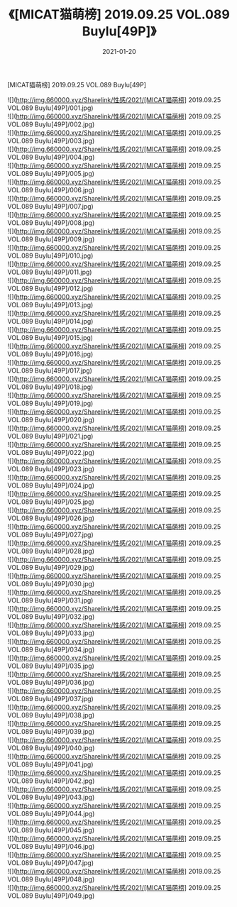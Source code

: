 ﻿---
layout: post
title:  《[MICAT猫萌榜] 2019.09.25 VOL.089 Buylu[49P]》
date:   2021-01-20
img: http://img.660000.xyz/Sharelink/性感/2021/[MICAT猫萌榜] 2019.09.25 VOL.089 Buylu[49P]/000.jpg
categories: [美女, 清纯, 唯美]
---

[MICAT猫萌榜] 2019.09.25 VOL.089 Buylu[49P]

  ![](http://img.660000.xyz/Sharelink/性感/2021/[MICAT猫萌榜] 2019.09.25 VOL.089 Buylu[49P]/001.jpg) <br> ![](http://img.660000.xyz/Sharelink/性感/2021/[MICAT猫萌榜] 2019.09.25 VOL.089 Buylu[49P]/002.jpg) <br> ![](http://img.660000.xyz/Sharelink/性感/2021/[MICAT猫萌榜] 2019.09.25 VOL.089 Buylu[49P]/003.jpg) <br> ![](http://img.660000.xyz/Sharelink/性感/2021/[MICAT猫萌榜] 2019.09.25 VOL.089 Buylu[49P]/004.jpg) <br> ![](http://img.660000.xyz/Sharelink/性感/2021/[MICAT猫萌榜] 2019.09.25 VOL.089 Buylu[49P]/005.jpg) <br> ![](http://img.660000.xyz/Sharelink/性感/2021/[MICAT猫萌榜] 2019.09.25 VOL.089 Buylu[49P]/006.jpg) <br> ![](http://img.660000.xyz/Sharelink/性感/2021/[MICAT猫萌榜] 2019.09.25 VOL.089 Buylu[49P]/007.jpg) <br> ![](http://img.660000.xyz/Sharelink/性感/2021/[MICAT猫萌榜] 2019.09.25 VOL.089 Buylu[49P]/008.jpg) <br> ![](http://img.660000.xyz/Sharelink/性感/2021/[MICAT猫萌榜] 2019.09.25 VOL.089 Buylu[49P]/009.jpg) <br> ![](http://img.660000.xyz/Sharelink/性感/2021/[MICAT猫萌榜] 2019.09.25 VOL.089 Buylu[49P]/010.jpg) <br> ![](http://img.660000.xyz/Sharelink/性感/2021/[MICAT猫萌榜] 2019.09.25 VOL.089 Buylu[49P]/011.jpg) <br> ![](http://img.660000.xyz/Sharelink/性感/2021/[MICAT猫萌榜] 2019.09.25 VOL.089 Buylu[49P]/012.jpg) <br> ![](http://img.660000.xyz/Sharelink/性感/2021/[MICAT猫萌榜] 2019.09.25 VOL.089 Buylu[49P]/013.jpg) <br> ![](http://img.660000.xyz/Sharelink/性感/2021/[MICAT猫萌榜] 2019.09.25 VOL.089 Buylu[49P]/014.jpg) <br> ![](http://img.660000.xyz/Sharelink/性感/2021/[MICAT猫萌榜] 2019.09.25 VOL.089 Buylu[49P]/015.jpg) <br> ![](http://img.660000.xyz/Sharelink/性感/2021/[MICAT猫萌榜] 2019.09.25 VOL.089 Buylu[49P]/016.jpg) <br> ![](http://img.660000.xyz/Sharelink/性感/2021/[MICAT猫萌榜] 2019.09.25 VOL.089 Buylu[49P]/017.jpg) <br> ![](http://img.660000.xyz/Sharelink/性感/2021/[MICAT猫萌榜] 2019.09.25 VOL.089 Buylu[49P]/018.jpg) <br> ![](http://img.660000.xyz/Sharelink/性感/2021/[MICAT猫萌榜] 2019.09.25 VOL.089 Buylu[49P]/019.jpg) <br> ![](http://img.660000.xyz/Sharelink/性感/2021/[MICAT猫萌榜] 2019.09.25 VOL.089 Buylu[49P]/020.jpg) <br> ![](http://img.660000.xyz/Sharelink/性感/2021/[MICAT猫萌榜] 2019.09.25 VOL.089 Buylu[49P]/021.jpg) <br> ![](http://img.660000.xyz/Sharelink/性感/2021/[MICAT猫萌榜] 2019.09.25 VOL.089 Buylu[49P]/022.jpg) <br> ![](http://img.660000.xyz/Sharelink/性感/2021/[MICAT猫萌榜] 2019.09.25 VOL.089 Buylu[49P]/023.jpg) <br> ![](http://img.660000.xyz/Sharelink/性感/2021/[MICAT猫萌榜] 2019.09.25 VOL.089 Buylu[49P]/024.jpg) <br> ![](http://img.660000.xyz/Sharelink/性感/2021/[MICAT猫萌榜] 2019.09.25 VOL.089 Buylu[49P]/025.jpg) <br> ![](http://img.660000.xyz/Sharelink/性感/2021/[MICAT猫萌榜] 2019.09.25 VOL.089 Buylu[49P]/026.jpg) <br> ![](http://img.660000.xyz/Sharelink/性感/2021/[MICAT猫萌榜] 2019.09.25 VOL.089 Buylu[49P]/027.jpg) <br> ![](http://img.660000.xyz/Sharelink/性感/2021/[MICAT猫萌榜] 2019.09.25 VOL.089 Buylu[49P]/028.jpg) <br> ![](http://img.660000.xyz/Sharelink/性感/2021/[MICAT猫萌榜] 2019.09.25 VOL.089 Buylu[49P]/029.jpg) <br> ![](http://img.660000.xyz/Sharelink/性感/2021/[MICAT猫萌榜] 2019.09.25 VOL.089 Buylu[49P]/030.jpg) <br> ![](http://img.660000.xyz/Sharelink/性感/2021/[MICAT猫萌榜] 2019.09.25 VOL.089 Buylu[49P]/031.jpg) <br> ![](http://img.660000.xyz/Sharelink/性感/2021/[MICAT猫萌榜] 2019.09.25 VOL.089 Buylu[49P]/032.jpg) <br> ![](http://img.660000.xyz/Sharelink/性感/2021/[MICAT猫萌榜] 2019.09.25 VOL.089 Buylu[49P]/033.jpg) <br> ![](http://img.660000.xyz/Sharelink/性感/2021/[MICAT猫萌榜] 2019.09.25 VOL.089 Buylu[49P]/034.jpg) <br> ![](http://img.660000.xyz/Sharelink/性感/2021/[MICAT猫萌榜] 2019.09.25 VOL.089 Buylu[49P]/035.jpg) <br> ![](http://img.660000.xyz/Sharelink/性感/2021/[MICAT猫萌榜] 2019.09.25 VOL.089 Buylu[49P]/036.jpg) <br> ![](http://img.660000.xyz/Sharelink/性感/2021/[MICAT猫萌榜] 2019.09.25 VOL.089 Buylu[49P]/037.jpg) <br> ![](http://img.660000.xyz/Sharelink/性感/2021/[MICAT猫萌榜] 2019.09.25 VOL.089 Buylu[49P]/038.jpg) <br> ![](http://img.660000.xyz/Sharelink/性感/2021/[MICAT猫萌榜] 2019.09.25 VOL.089 Buylu[49P]/039.jpg) <br> ![](http://img.660000.xyz/Sharelink/性感/2021/[MICAT猫萌榜] 2019.09.25 VOL.089 Buylu[49P]/040.jpg) <br> ![](http://img.660000.xyz/Sharelink/性感/2021/[MICAT猫萌榜] 2019.09.25 VOL.089 Buylu[49P]/041.jpg) <br> ![](http://img.660000.xyz/Sharelink/性感/2021/[MICAT猫萌榜] 2019.09.25 VOL.089 Buylu[49P]/042.jpg) <br> ![](http://img.660000.xyz/Sharelink/性感/2021/[MICAT猫萌榜] 2019.09.25 VOL.089 Buylu[49P]/043.jpg) <br> ![](http://img.660000.xyz/Sharelink/性感/2021/[MICAT猫萌榜] 2019.09.25 VOL.089 Buylu[49P]/044.jpg) <br> ![](http://img.660000.xyz/Sharelink/性感/2021/[MICAT猫萌榜] 2019.09.25 VOL.089 Buylu[49P]/045.jpg) <br> ![](http://img.660000.xyz/Sharelink/性感/2021/[MICAT猫萌榜] 2019.09.25 VOL.089 Buylu[49P]/046.jpg) <br> ![](http://img.660000.xyz/Sharelink/性感/2021/[MICAT猫萌榜] 2019.09.25 VOL.089 Buylu[49P]/047.jpg) <br> ![](http://img.660000.xyz/Sharelink/性感/2021/[MICAT猫萌榜] 2019.09.25 VOL.089 Buylu[49P]/048.jpg) <br> ![](http://img.660000.xyz/Sharelink/性感/2021/[MICAT猫萌榜] 2019.09.25 VOL.089 Buylu[49P]/049.jpg) <br>